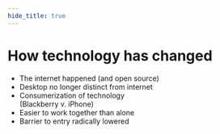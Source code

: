 ```yaml
---
hide_title: true
---
```


# How technology has **changed**

* The internet happened (and open source)
* Desktop no longer distinct from internet
* Consumerization of technology <br />(Blackberry v. iPhone)
* Easier to work together than alone
* Barrier to entry radically lowered
